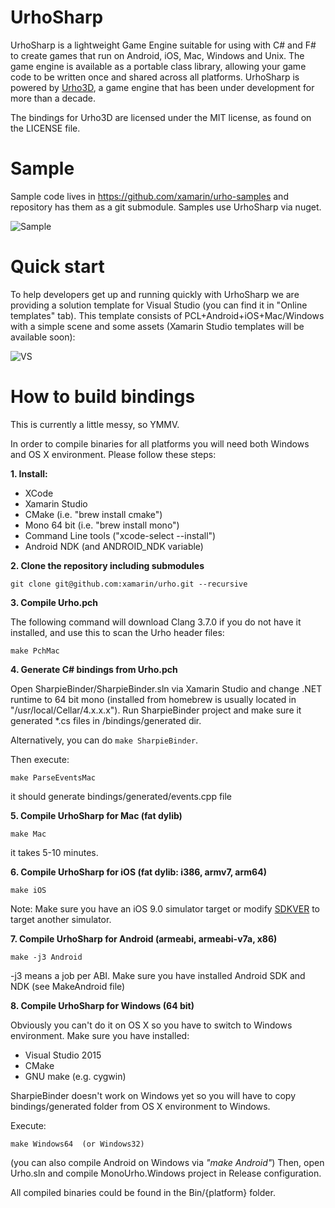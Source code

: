 # UrhoSharp

UrhoSharp is a lightweight Game Engine suitable for using with C# and F# to create games
that run on Android, iOS, Mac, Windows and Unix. The game engine is available as a 
portable class library, allowing your game code to be written once and shared across 
all platforms. UrhoSharp is powered by [Urho3D](http://urho3d.github.io/), 
a game engine that has been under development for more than a decade. 

The bindings for Urho3D are licensed under the MIT license, as
found on the LICENSE file.   

# Sample

Sample code lives in https://github.com/xamarin/urho-samples and
repository has them as a git submodule. Samples use UrhoSharp via nuget.

![Sample](https://github.com/xamarin/urho-samples/raw/master/SamplyGame/Screenshots/Video.gif)

# Quick start

To help developers get up and running quickly with UrhoSharp we are providing 
a solution template for Visual Studio (you can find it in "Online templates" tab). 
This template consists of PCL+Android+iOS+Mac/Windows with a simple scene and 
some assets (Xamarin Studio templates will be available soon):

![VS](https://habrastorage.org/files/f22/b49/ded/f22b49dedc264396a47015784bd9b35f.gif)

# How to build bindings

This is currently a little messy, so YMMV.

In order to compile binaries for all platforms you will need both
Windows and OS X environment.  Please follow these steps:

**1. Install:**

- XCode
- Xamarin Studio
- CMake (i.e. "brew install cmake")
- Mono 64 bit (i.e. "brew install mono")
- Command Line tools ("xcode-select --install")
- Android NDK (and ANDROID_NDK variable)

**2. Clone the repository including submodules**

```
git clone git@github.com:xamarin/urho.git --recursive
```

**3. Compile Urho.pch**

The following command will download Clang 3.7.0 if you do not have it
installed, and use this to scan the Urho header files:

```
make PchMac
```

**4. Generate C# bindings from Urho.pch**

Open SharpieBinder/SharpieBinder.sln via Xamarin Studio and change
.NET runtime to 64 bit mono (installed from homebrew is usually
located in "/usr/local/Cellar/4.x.x.x"). Run SharpieBinder project and
make sure it generated *.cs files in /bindings/generated dir.

Alternatively, you can do `make SharpieBinder`.

Then execute:

```
make ParseEventsMac
```

it should generate bindings/generated/events.cpp file

**5. Compile UrhoSharp for Mac (fat dylib)**
```
make Mac
```
it takes 5-10 minutes.

**6. Compile UrhoSharp for iOS (fat dylib: i386, armv7, arm64)**
```
make iOS
```
Note: Make sure you have an iOS 9.0 simulator target or modify [SDKVER](https://github.com/xamarin/urho/blob/master/MakeiOS#L3) to target another simulator.

**7. Compile UrhoSharp for Android (armeabi, armeabi-v7a, x86)** 
```
make -j3 Android
```
-j3 means a job per ABI. Make sure you have installed Android SDK and NDK (see MakeAndroid file)

**8. Compile UrhoSharp for Windows (64 bit)**

Obviously you can't do it on OS X so you have to switch to Windows environment. Make sure you have installed:
- Visual Studio 2015
- CMake
- GNU make (e.g. cygwin)

SharpieBinder doesn't work on Windows yet so you will have to copy
bindings/generated folder from OS X environment to Windows.

Execute:
```
make Windows64  (or Windows32)
```

(you can also compile Android on Windows via *"make Android"*)
Then, open Urho.sln and compile MonoUrho.Windows project in Release configuration.

All compiled binaries could be found in the Bin/{platform} folder.

